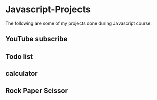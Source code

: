 # Javascript-Projects
The following are some of my projects done during Javascript course:
## YouTube subscribe
## Todo list
## calculator
## Rock Paper Scissor
